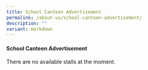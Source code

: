 ```yaml
---
title: School Canteen Advertisement
permalink: /about-us/school-canteen-advertisement/
description: ""
variant: markdown
---
```

#### School Canteen Advertisement

There are no available stalls at the moment.
